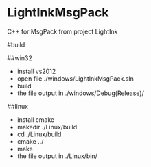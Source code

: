 # LightInkMsgPack
C++ for MsgPack from project LightInk


#build


##win32

* install vs2012
* open file ./windows/LightInkMsgPack.sln
* build
* the file output in ./windows/Debug(Release)/

##linux

* install cmake
* makedir ./Linux/build
* cd ./Linux/build
* cmake ../
* make
* the file output in ./Linux/bin/

